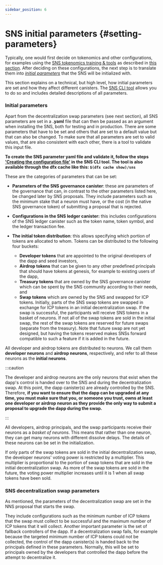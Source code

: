 ```yaml
---
sidebar_position: 6
---
```

# SNS initial parameters {#setting-parameters}

Typically, one would first decide on tokenomics and other configurations, 
for examples using the
[SNS tokenomics training & tools](https://wiki.internetcomputer.org/wiki/How-To:_SNS_tokenomics_configuration)
as described in [this section](/tokenomics/tokenomics-intro.md).
After deciding on these configurations, the next step is to
translate them into 
[_initial parameters_](/lifecycle-sns/sns-launch.md/#SNS-launch-step-preparation)
that the SNS will be initialized with.

This section explains on a technical, but high level, how initial
parameters are set and how they affect different canisters.
The [SNS CLI tool](https://github.com/dfinity/ic/tree/master/rs/sns/cli)
allows you to do so and includes detailed descriptions of all
parameters.

### Initial parameters
Apart from the decentralization swap parameters
(see next section), 
all SNS parameters are set in a **.yaml** file that can 
then be passed as an argument
when installing the SNS, both for testing and in production.
There are some parameters that have to be set and others that are set to a
default value but that can also be changed.
To make sure that all parameters are set to valid values, that are also consistent
with each other, there is a tool to validate this input file. 

**To create the SNS parameter yaml file and validate it, follow the steps
['Creating the configuration file'](https://github.com/dfinity/ic/tree/master/rs/sns/cli#creating-the-configuration-file)
in the SNS CLI tool.
The tool is also available through the dfx cache like this: `$(dfx cache show)/sns`**

These are the categories of parameters that can be set:
- **Parameters of the SNS governance canister**: these are parameters of the governance
that can, in contrast to the other parameters listed here, be changed later 
   by SNS proposals. They include parameters such as the
   minimum stake that a neuron must have, or the cost (in the native SNS governance
  token) of submitting a proposal that is rejected.
   
- **Configurations in the SNS ledger canister:** this includes configurations of the SNS 
ledger canister such as the token name, token symbol, and the ledger transaction fee.

- **The initial token distribution**: this allows specifying which portion 
   of tokens are allocated to whom. Tokens can be distributed to 
  the following four buckets:
   - **Developer tokens** that are appointed to the original developers of the dapp and 
      seed investors,
   - **Airdrop tokens** that can be given to any other predefined principals that
      should have tokens at genesis, for example to existing users
      of the dapp,
   - **Treasury tokens** that are owned by the SNS governance canister which can be
      spent by the SNS community according to their needs, and
   - **Swap tokens** which are owned by the SNS and swapped for ICP tokens.
      Initially, parts of the SNS swap tokens are swapped in exchange for ICP tokens
      in an initial decentralization swap. If the swap is successful, the participants
      will receive SNS tokens in a basket of neurons. 
      If not all of the swap tokens are sold in the initial swap, the rest of the
      swap tokens are reserved for future swaps (separate from the treasury). 
      Note that future swap are not yet designed, but having the tokens reserved
      makes SNSs forward compatible to such a feature if it is added in the future.
      
All developer and airdrop tokens are distributed to neurons.
We call them **developer neurons** and **airdrop neurons**,
respectively, and refer to all these neurons as the **initial neurons**.

:::caution

The developer and airdrop neurons are the only neurons that exist when
the dapp's control is handed over to the SNS and during the
decentralization swap.
At this point, the dapp canister(s) are already controlled by the SNS.
Therefore, **if you want to ensure that the dapp can be upgraded 
at any time, 
you must make sure that you, or someone you trust, owns at least
one developer or airdrop neuron as they provide the only way to 
submit a proposal
to upgrade the dapp during the swap.**

:::

All developers, airdrop principals, and the swap participants receive
their neurons as a *basket of neurons*.
This means that rather than one neuron, they can get many neurons 
with different dissolve delays. The details of these neurons can
be set in the initialization.

If only parts of the swap tokens are sold in the initial decentralization swap,
the developer neurons' voting power is restricted by a multiplier. This multiplier 
is proportional to the portion of swap tokens that are sold in the initial 
decentralization swap. As more of the swap tokens are sold in the future, the
voting power multiplier increases until it is 1 when all swap tokens have been
sold.

### SNS decentralization swap parameters
As mentioned, the parameters of the decentralization swap are 
set in the NNS proposal that starts the swap.

They include configurations such as the minimum number of 
ICP tokens that the swap must collect to be successful and the
   maximum number of ICP tokens that it will collect.
   Another important parameter is the set of fallback controllers of the dapp.
   If a decentralization swap fails, for example because the targeted minimum number
   of ICP tokens could not be collected, the control of the dapp canister(s) is
   handed back to the principals defined in these parameters.
   Normally, this will be set to principals owned by the developers that controlled the dapp
   before the attempt to decentralize it.
